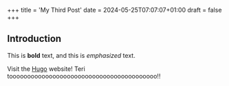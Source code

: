 +++
title = 'My Third Post'
date = 2024-05-25T07:07:07+01:00
draft = false
+++
## Introduction

This is **bold** text, and this is *emphasized* text.

Visit the [Hugo](https://gohugo.io) website! Teri tooooooooooooooooooooooooooooooooooooooooo!!